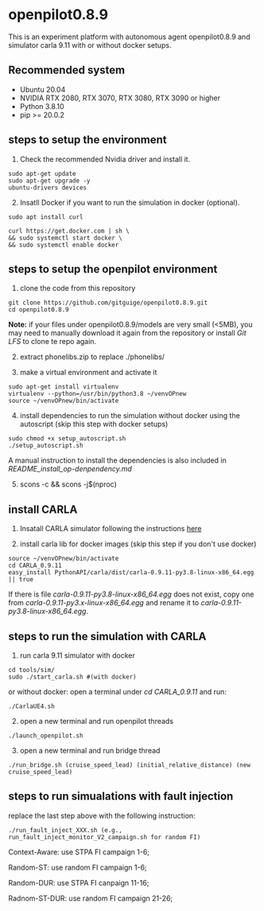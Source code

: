 # openpilot0.8.9
This is an experiment platform with autonomous agent openpilot0.8.9 and simulator carla 9.11 with or without docker setups.

## Recommended system
* Ubuntu 20.04
* NVIDIA RTX 2080, RTX 3070, RTX 3080, RTX 3090 or higher
* Python 3.8.10
* pip >= 20.0.2

## steps to setup the environment
1. Check the recommended Nvidia driver and install it.
```
sudo apt-get update
sudo apt-get upgrade -y
ubuntu-drivers devices
```

2. Insatll Docker if you want to run the simulation in docker (optional).
```
sudo apt install curl

curl https://get.docker.com | sh \
&& sudo systemctl start docker \
&& sudo systemctl enable docker
```

## steps to setup the openpilot environment
1. clone the code from this repository
```
git clone https://github.com/gitguige/openpilot0.8.9.git
cd openpilot0.8.9
```
**Note:** if your files under openpilot0.8.9/models are very small (<5MB), you may need to manually download it again from the repository or install *Git LFS* to clone te repo again.


2. extract phonelibs.zip to replace ./phonelibs/

3. make a virtual environment and activate it
```
sudo apt-get install virtualenv
virtualenv --python=/usr/bin/python3.8 ~/venvOPnew
source ~/venvOPnew/bin/activate
```

4. install dependencies to run the simulation without docker using the autoscript (skip this step with docker setups)

```
sudo chmod +x setup_autoscript.sh
./setup_autoscript.sh
```
   A manual instruction to install the dependencies is also included in *README_install_op-denpendency.md* 

5. scons -c && scons -j$(nproc)


## install CARLA
1. Insatall CARLA simulator following the instructions [here](http://carla.readthedocs.io/en/0.9.11/start_quickstart/)

2. install carla lib for docker images (skip this step if you don't use docker)
```
source ~/venvOPnew/bin/activate
cd CARLA_0.9.11
easy_install PythonAPI/carla/dist/carla-0.9.11-py3.8-linux-x86_64.egg || true
```
If there is file *carla-0.9.11-py3.8-linux-x86_64.egg* does not exist, copy one from *carla-0.9.11-py3.x-linux-x86_64.egg* and rename it to *carla-0.9.11-py3.8-linux-x86_64.egg*.

## steps to run the simulation with CARLA
1. run carla 9.11 simulator with docker
```
cd tools/sim/ 
sudo ./start_carla.sh #(with docker)
```
   or without docker: open a terminal under *cd CARLA_0.9.11* and run:
```
./CarlaUE4.sh
```

2. open a new terminal and run openpilot threads
```
./launch_openpilot.sh 
```

3. open a new terminal and run bridge thread
```
./run_bridge.sh (cruise_speed_lead) (initial_relative_distance) (new cruise_speed_lead)
```

## steps to run simualations with fault injection
replace the last step above with the following instruction:
```
./run_fault_inject_XXX.sh (e.g., run_fault_inject_monitor_V2_campaign.sh for random FI)
```
Context-Aware: use STPA FI campaign 1-6;

Random-ST: use random FI campaign 1-6;

Random-DUR: use STPA FI canpaign 11-16;

Radnom-ST-DUR: use random FI campaign 21-26;
